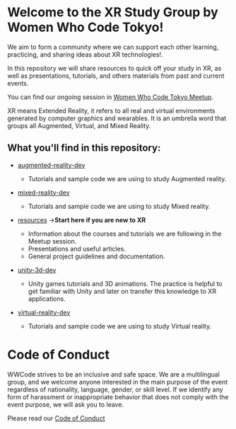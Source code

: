 # Welcome to the XR Study Group by Women Who Code Tokyo!

We aim to form a community where we can support each other learning, practicing, and sharing ideas about XR technologies!.

In this repository we will share resources to quick off your study in XR, as well as presentations, tutorials, and others materials from past and current events.

You can find our ongoing session in [Women Who Code Tokyo Meetup](https://www.meetup.com/Women-Who-Code-Tokyo). 

XR means Extended Reality, it refers to all real and virtual environments generated by computer graphics and wearables. It is an umbrella word that groups all Augmented, Virtual, and Mixed Reality.

## What you'll find in this repository:

* [augmented-reality-dev](https://github.com/WWCodeTokyo/xr-development/tree/main/augmented-reality-dev)

    * Tutorials and sample code we are using to study Augmented reality.

* [mixed-reality-dev](https://github.com/WWCodeTokyo/xr-development/tree/main/mixed-reality-dev)

    * Tutorials and sample code we are using to study Mixed reality.

* [resources](https://github.com/WWCodeTokyo/xr-development/tree/main/resources) ->**Start here if you are new to XR**

    * Information about the courses and tutorials we are following in the Meetup session. 
    * Presentations and useful articles.
    * General project guidelines and documentation.

* [unity-3d-dev](https://github.com/WWCodeTokyo/xr-development/tree/main/unity-3d-dev)
    
    * Unity games tutorials and 3D animations. The practice is helpful to get familiar with Unity and later on transfer this knowledge to XR applications.

* [virtual-reality-dev](https://github.com/WWCodeTokyo/xr-development/tree/main/virtual-reality-dev)

    * Tutorials and sample code we are using to study Virtual reality.



# Code of Conduct

WWCode strives to be an inclusive and safe space. We are a multilingual group, and we welcome anyone interested in the main purpose of the event regardless of nationality, language, gender, or skill level.
If we identify any form of harassment or inappropriate behavior that does not comply with the event purpose, we will ask you to leave.

Please read our [Code of Conduct](https://www.womenwhocode.com/codeofconduct)

